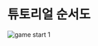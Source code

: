 # 튜토리얼 순서도

![game start 1](https://user-images.githubusercontent.com/43802375/48136980-5ddd3880-e2e4-11e8-8931-9ab68499a296.png)
